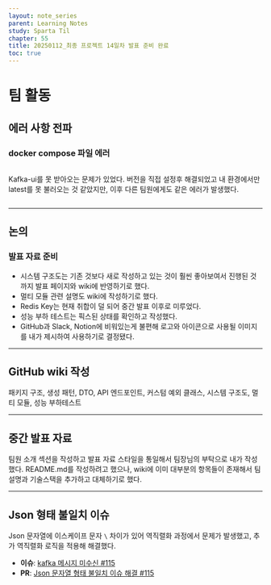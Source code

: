 ```yaml
---
layout: note_series
parent: Learning Notes
study: Sparta Til
chapter: 55
title: 20250112_최종 프로젝트 14일차 발표 준비 완료
toc: true
---
```


# 팀 활동
## 에러 사항 전파
### docker compose 파일 에러

<img class="cdn-img" id="250112-docker-compose-에러.png">

Kafka-ui를 못 받아오는 문제가 있었다. 버전을 직접 설정후 해결되었고 내 환경에서만 latest를 못 불러오는 것 같았지만, 이후 다른 팀원에게도 같은 에러가 발생했다.

<img class="cdn-img" id="250112-docker-compose-에러-2.png">



---

## 논의
### 발표 자료 준비
- 시스템 구조도는 기존 것보다 새로 작성하고 있는 것이 훨씬 좋아보여서 진행된 것까지 발표 페이지와 wiki에 반영하기로 했다.
- 멀티 모듈 관련 설명도 wiki에 작성하기로 했다.
- Redis Key는 현재 취합이 덜 되어 중간 발표 이후로 미루었다.
- 성능 부하 테스트는 픽스된 상태를 확인하고 작성했다.
- GitHub과 Slack, Notion에 비워있는게 불편해 로고와 아이콘으로 사용될 이미지를 내가 제시하여 사용하기로 결정됐다.

---

## GitHub wiki 작성
패키지 구조, 생성 패턴, DTO, API 엔드포인트, 커스텀 예외 클래스, 시스템 구조도, 멀티 모듈, 성능 부하테스트

---

## 중간 발표 자료
팀원 소개 섹션을 작성하고 발표 자료 스타일을 통일해서 팀장님의 부탁으로 내가 작성했다.
README.md를 작성하려고 했으나, wiki에 이미 대부분의 항목들이 존재해서 팀 설명과 기술스택을 추가하고 대체하기로 했다.

---

## Json 형태 불일치 이슈
Json 문자열에 이스케이프 문자 `\` 차이가 있어 역직렬화 과정에서 문제가 발생했고,
추가 역직렬화 로직을 적용해 해결했다.

- **이슈**: [kafka 메시지 미수신 #115](https://github.com/BobJool/Waiting-Reservation-Service/issues/115)
- **PR**: [Json 문자열 형태 불일치 이슈 해결 #115](https://github.com/BobJool/Waiting-Reservation-Service/pull/117)
